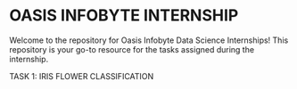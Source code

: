 # OASIS INFOBYTE INTERNSHIP
Welcome to the repository for Oasis Infobyte Data Science Internships! This repository is your go-to resource for the tasks assigned during the internship. 

TASK 1: IRIS FLOWER CLASSIFICATION
